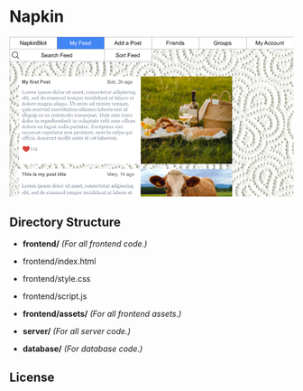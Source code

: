 # Napkin

![Mockup](mockup/mockup.png)

## Directory Structure

- **frontend/** _(For all frontend code.)_
- frontend/index.html
- frontend/style.css
- frontend/script.js
- **frontend/assets/** _(For all frontend assets.)_

- **server/** _(For all server code.)_

- **database/** _(For database code.)_

## License
